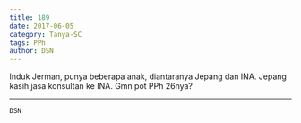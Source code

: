 ```yaml
---
title: 189
date: 2017-06-05
category: Tanya-SC
tags: PPh
author: DSN
---
```


Induk Jerman, punya beberapa anak, diantaranya Jepang dan INA. Jepang kasih jasa konsultan ke INA. Gmn pot PPh 26nya?

---



`DSN`
